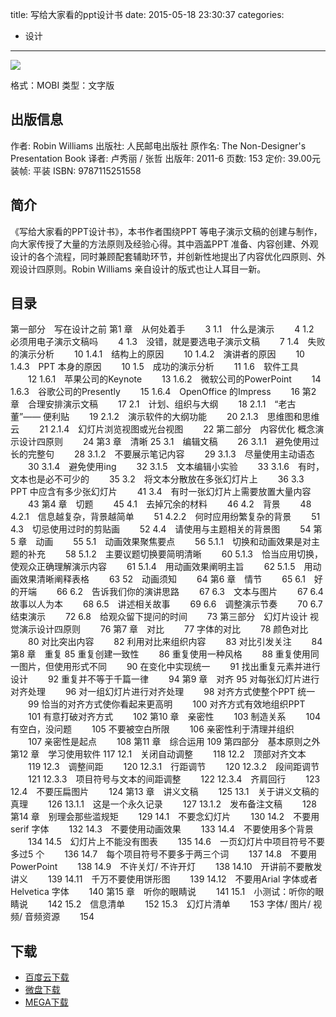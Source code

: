 title: 写给大家看的ppt设计书
date: 2015-05-18 23:30:37
categories:
  - 设计
---

![](http://img3.douban.com/lpic/s6339184.jpg)

格式：MOBI
类型：文字版

<!--more-->

## 出版信息 ##

作者: Robin Williams 
出版社: 人民邮电出版社
原作名: The Non-Designer's Presentation Book
译者: 卢秀丽 / 张哲 
出版年: 2011-6
页数: 153
定价: 39.00元
装帧: 平装
ISBN: 9787115251558

## 简介 ##

《写给大家看的PPT设计书》，本书作者围绕PPT 等电子演示文稿的创建与制作，向大家传授了大量的方法原则及经验心得。其中涵盖PPT 准备、内容创建、外观设计的各个流程，同时兼顾配套辅助环节，并创新性地提出了内容优化四原则、外观设计四原则。Robin Williams 亲自设计的版式也让人耳目一新。

## 目录 ##

第一部分　写在设计之前
第1 章　从何处着手 　　3
1.1　什么是演示 　　4
1.2　必须用电子演示文稿吗 　　4
1.3　没错，就是要选电子演示文稿 　　7
1.4　失败的演示分析 　　10
1.4.1　结构上的原因 　　10
1.4.2　演讲者的原因 　　10
1.4.3　PPT 本身的原因 　　10
1.5　成功的演示分析 　　11
1.6　软件工具 　　12
1.6.1　苹果公司的Keynote 　　13
1.6.2　微软公司的PowerPoint 　　14
1.6.3　谷歌公司的Presently 　　15
1.6.4　OpenOffice 的Impress 　　16
第2 章　合理安排演示文稿 　　17
2.1　计划、组织与大纲 　　18
2.1.1　“老古董”—— 便利贴 　　19
2.1.2　演示软件的大纲功能 　　20
2.1.3　思维图和思维云 　　21
2.1.4　幻灯片浏览视图或光台视图 　　22
第二部分　内容优化
概念演示设计四原则 　　24
第3 章　清晰 25
3.1　编辑文稿 　　26
3.1.1　避免使用过长的完整句 　　28
3.1.2　不要展示笔记内容 　　29
3.1.3　尽量使用主动语态 　　30
3.1.4　避免使用ing 　　32
3.1.5　文本编辑小实验 　　33
3.1.6　有时，文本也是必不可少的 　　35
3.2　将文本分散放在多张幻灯片上 　　36
3.3　PPT 中应含有多少张幻灯片 　　41
3.4　有时一张幻灯片上需要放置大量内容 　　43
第4 章　切题 　　45
4.1　去掉冗余的材料 　　46
4.2　背景 　　48
4.2.1　信息越复杂，背景越简单 　　51
4.2.2　何时应用纷繁复杂的背景 　　51
4.3　切忌使用过时的剪贴画 　　52
4.4　请使用与主题相关的背景图 　　54
第5 章　动画 　　55
5.1　动画效果聚焦要点 　　56
5.1.1　切换和动画效果是对主题的补充 　　58
5.1.2　主要议题切换要简明清晰 　　60
5.1.3　恰当应用切换，使观众正确理解演示内容 　　61
5.1.4　用动画效果阐明主旨 　　62
5.1.5　用动画效果清晰阐释表格 　　63
52　动画须知 　　64
第6 章　情节 　　65
6.1　好的开端 　　66
6.2　告诉我们你的演讲思路 　　67
6.3　文本与图片 　　67
6.4　故事以人为本 　　68
6.5　讲述相关故事 　　69
6.6　调整演示节奏 　　70
6.7　结束演示 　　72
6.8　给观众留下提问的时间 　　73
第三部分　幻灯片设计
视觉演示设计四原则 　　76
第7 章　对比 　　77
字体的对比 　　78
颜色对比 　　80
对比突出内容 　　82
利用对比来组织内容 　　83
对比引发关注 　　84
第8 章　重复 85
重复创建一致性 　　86
重复使用一种风格 　　88
重复使用同一图片，但使用形式不同 　　90
在变化中实现统一 　　91
找出重复元素并进行设计 　　92
重复并不等于千篇一律 　　94
第9 章　对齐 95
对每张幻灯片进行对齐处理 　　96
对一组幻灯片进行对齐处理 　　98
对齐方式使整个PPT 统一 　　99
恰当的对齐方式使你看起来更高明 　　100
对齐方式有效地组织PPT 　　101
有意打破对齐方式 　　102
第10 章　亲密性　　 103
制造关系 　　104
有空白，没问题 　　105
不要被空白所限 　　106
亲密性利于清理并组织 　　107
亲密性是起点 　　108
第11 章　综合运用 109
第四部分　基本原则之外
第12 章　学习使用软件 117
12.1　关闭自动调整 　　118
12.2　顶部对齐文本 　　119
12.3　调整间距 　　120
12.3.1　行距调节 　　120
12.3.2　段间距调节 　　121
12.3.3　项目符号与文本的间距调整 　　122
12.3.4　齐肩回行 　　123
12.4　不要压扁图片 　　124
第13 章　讲义文稿 　　125
13.1　关于讲义文稿的真理 　　126
13.1.1　这是一个永久记录 　　127
13.1.2　发布备注文稿 　　128
第14 章　别理会那些滥规矩　　 129
14.1　不要念幻灯片 　　130
14.2　不要用serif 字体 　　132
14.3　不要使用动画效果 　　133
14.4　不要使用多个背景 　　134
14.5　幻灯片上不能没有图表 　　135
14.6　一页幻灯片中项目符号不要多过5 个 　　136
14.7　每个项目符号不要多于两三个词 　　137
14.8　不要用PowerPoint 　　138
14.9　不许关灯/ 不许开灯 　　138
14.10　开讲前不要散发讲义 　　139
14.11　千万不要使用饼形图 　　139
14.12　不要用Arial 字体或者Helvetica 字体 　　140
第15 章　听你的眼睛说 　　141
15.1　小测试：听你的眼睛说 　　142
15.2　信息清单 　　152
15.3　幻灯片清单 　　153
字体/ 图片/ 视频/ 音频资源 　　154

## 下载 ##

+ [百度云下载](http://pan.baidu.com/s/1qWzDZFA)
+ [微盘下载](http://vdisk.weibo.com/s/aADaW4YREXZ9W)
+ [MEGA下载](https://mega.co.nz/#!actzxDJK!UBfJhEnQ2KJlrRQjsJxLAxgZMPDE8e_Kn_ozAJJ91LI)